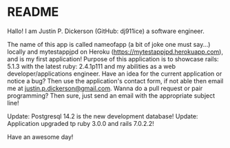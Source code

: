 # README

<!-- This README would normally document whatever steps are necessary to get the
application up and running.

Things you may want to cover:

* Ruby version

* System dependencies

* Configuration

* Database creation

* Database initialization

* How to run the test suite

* Services (job queues, cache servers, search engines, etc.)

* Deployment instructions

* ... -->

Hallo! I am Justin P. Dickerson (GitHub: dj911ice) a software engineer.

The name of this app is called nameofapp (a bit of joke one must say...) locally and mytestappjpd on Heroku 
(https://mytestappjpd.herokuapp.com), and is my first application! Purpose of this application is to showcase 
rails: 5.1.3 with the latest ruby: 2.4.1p111 and my abilities as a web developer/applications engineer. Have an idea for the current application or notice a bug? 
Then use the application's contact form, if not able then email me at justin.p.dickerson@gmail.com. 
Wanna do a pull request or pair programming? Then sure, just send an email with the appropriate subject line!

Update: Postgresql 14.2 is the new development database!
Update: Application upgraded tp ruby 3.0.0 and rails 7.0.2.2!

Have an awesome day!
